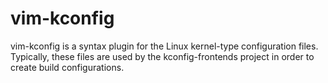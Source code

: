 
# vim-kconfig

vim-kconfig is a syntax plugin for the Linux kernel-type configuration files.
Typically, these files are used by the kconfig-frontends project in order to
create build configurations.

